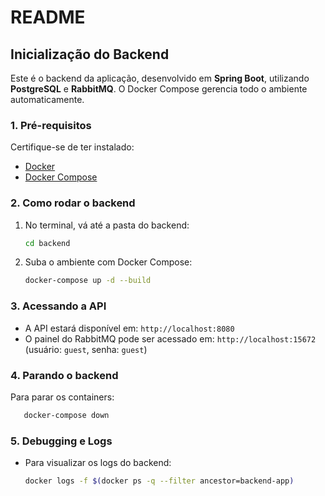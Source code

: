 # README

## Inicialização do Backend
Este é o backend da aplicação, desenvolvido em **Spring Boot**, utilizando **PostgreSQL** e **RabbitMQ**. O Docker Compose gerencia todo o ambiente automaticamente.

### **1. Pré-requisitos**
Certifique-se de ter instalado:
- [Docker](https://www.docker.com/get-started)
- [Docker Compose](https://docs.docker.com/compose/install/)

### **2. Como rodar o backend**
1. No terminal, vá até a pasta do backend:
   ```sh
   cd backend
   ```
2. Suba o ambiente com Docker Compose:
   ```sh
   docker-compose up -d --build
   ```

### **3. Acessando a API**
- A API estará disponível em: `http://localhost:8080`
- O painel do RabbitMQ pode ser acessado em: `http://localhost:15672` (usuário: `guest`, senha: `guest`)

### **4. Parando o backend**
Para parar os containers:
```sh
   docker-compose down
```

### **5. Debugging e Logs**
- Para visualizar os logs do backend:
  ```sh
  docker logs -f $(docker ps -q --filter ancestor=backend-app)
  ```


